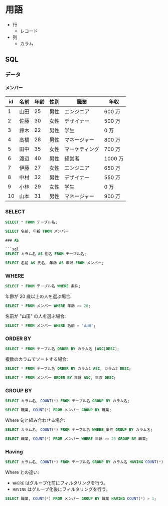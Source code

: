 # 用語

- 行
  - レコード
- 列
  - カラム

## SQL

### データ

#### メンバー

| id  | 名前 | 年齢 | 性別 | 職業           | 年収    |
| --- | ---- | ---- | ---- | -------------- | ------- |
| 1   | 山田 | 25   | 男性 | エンジニア     | 600 万  |
| 2   | 佐藤 | 30   | 女性 | デザイナー     | 500 万  |
| 3   | 鈴木 | 22   | 男性 | 学生           | 0 万    |
| 4   | 高橋 | 28   | 男性 | マネージャー   | 800 万  |
| 5   | 田中 | 35   | 女性 | マーケティング | 700 万  |
| 6   | 渡辺 | 40   | 男性 | 経営者         | 1000 万 |
| 7   | 伊藤 | 27   | 女性 | エンジニア     | 650 万  |
| 8   | 中村 | 32   | 男性 | デザイナー     | 550 万  |
| 9   | 小林 | 29   | 女性 | 学生           | 0 万    |
| 10  | 山本 | 31   | 男性 | マネージャー   | 900 万  |

### SELECT

```sql
SELECT * FROM テーブル名;
```

````sql
SELECT 名前, 年齢 FROM メンバー

### AS

```sql
SELECT カラム名 AS 別名 FROM テーブル名;
````

```sql
SELECT 名前 AS 氏名, 年齢 AS 年齢 FROM メンバー;
```

### WHERE

```sql
SELECT * FROM テーブル名 WHERE 条件;
```

年齢が 20 歳以上の人を選ぶ場合:

```sql
SELECT * FROM メンバー WHERE 年齢 >= 20;
```

名前が "山田" の人を選ぶ場合:

```sql
SELECT * FROM メンバー WHERE 名前 = '山田';
```

### ORDER BY

```sql
SELECT * FROM テーブル名 ORDER BY カラム名 [ASC|DESC];
```

複数のカラムでソートする場合:

```sql
SELECT * FROM テーブル名 ORDER BY カラム1 ASC, カラム2 DESC;
```

```sql
SELECT * FROM メンバー ORDER BY 年齢 ASC, 年収 DESC;
```

### GROUP BY

```sql
SELECT カラム名, COUNT(*) FROM テーブル名 GROUP BY カラム名;
```

```sql
SELECT 職業, COUNT(*) FROM メンバー GROUP BY 職業;
```

Where 句と組み合わせる場合:

```sql
SELECT カラム名, COUNT(*) FROM テーブル名 WHERE 条件 GROUP BY カラム名;
```

```sql
SELECT 職業, COUNT(*) FROM メンバー WHERE 年齢 >= 25 GROUP BY 職業;
```

### Having

```sql
SELECT カラム名, COUNT(*) FROM テーブル名 GROUP BY カラム名 HAVING COUNT(*) > 条件;
```

Where との違い:

- `WHERE` はグループ化前にフィルタリングを行う。
- `HAVING` はグループ化後にフィルタリングを行う。

```sql
SELECT 職業, COUNT(*) FROM メンバー GROUP BY 職業 HAVING COUNT(*) > 1;
```
